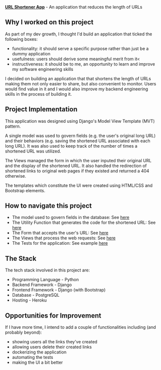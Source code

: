 [**URL Shortener App**](https://weburlshortener.herokuapp.com/) - An application that reduces the length of URLs  

## Why I worked on this project

As part of my dev growth, I thought I'd build an application that ticked the following boxes:

* functionality: it should serve a specific purpose rather than just be a dummy application
* usefulness: users should derive some meaningful merit from it<
* instructiveness: it should be to me, an opportunity to learn and improve my software engineering skills


I decided on building an application that that shortens the length of URLs making them not only easier to share, but also convenient to monitor. Users would find value in it and I would also improve my backend engineering skills in the process of building it.


## Project Implementation 
This application was designed using Django's Model View Template (MVT) pattern.  

A single model was used to govern fields (e.g. the user's original long URL) and their behaviors (e.g. saving the shortened URL associated with each long URL). It was also used to keep track of the number of times a shortened URL was utilized.

The Views managed the form in which the user inputed their original URL and the display of the shortened URL. It also handled the redirection of shortened links to original web pages if they existed and returned a 404 otherwise. 

The templates which constitute the UI were created using HTML/CSS and Bootstrap elements. 

## How to navigate this project
* The model used to govern fields in the database: See [here](https://github.com/Wolemercy/url-shortener/blob/main/urlreduce/models.py)
* The Utility Function that generates the code for the shortened URL: See [here](https://github.com/Wolemercy/url-shortener/blob/main/urlreduce/urlreduce_utils.py)
* The Form that accepts the user's URL: See [here](https://github.com/Wolemercy/url-shortener/blob/main/urlreduce/forms.py)
* The Views that process the web requests: See [here](https://github.com/Wolemercy/url-shortener/blob/main/urlreduce/views.py)
* The Tests for the application: See example [here](https://github.com/Wolemercy/url-shortener/blob/main/urlreduce/tests/test_forms.py) 

## The Stack
The tech stack involved in this project are:

<ul>
  <li>Programming Language - Python</li>
  <li>Backend  Framework - Django</li>
  <li>Frontend  Framework - Django (with Bootstrap)</li>
  <li>Database - PostgreSQL</li>
  <li>Hosting - Heroku</li>
</ul>

## Opportunities for Improvement
If I have more time, I intend to add a couple of functionalities including (and probably beyond):
- showing users all the links they've created
- allowing users delete their created links
- dockerizing the application
- automating the tests
- making the UI a bit better  

